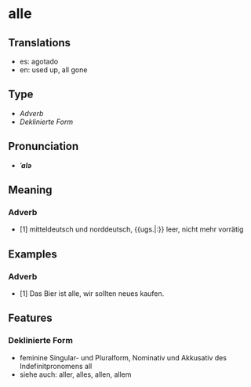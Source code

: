 # alle
## Translations
- es: agotado
- en: used up, all gone
## Type
- _Adverb_
- _Deklinierte Form_
## Pronunciation
- **_ˈalə_**
## Meaning
### Adverb
- [1] mitteldeutsch und norddeutsch, {{ugs.|:}} leer, nicht mehr vorrätig
## Examples
### Adverb
- [1] Das Bier ist alle, wir sollten neues kaufen.
## Features
### Deklinierte Form
- feminine Singular- und Pluralform, Nominativ und Akkusativ des Indefinitpronomens all
- siehe auch: aller, alles, allen, allem
